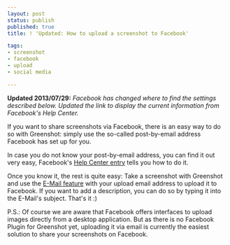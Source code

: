 ```yaml
---
layout: post
status: publish
published: true
title: ! 'Updated: How to upload a screenshot to Facebook'

tags:
- screenshot
- facebook
- upload
- social media

---
```

<p><strong>Updated 2013/07/29:</strong> <i>Facebook has changed where to find the settings described below. Updated the link to display the current information from Facebook's Help Center.</i></p>
<p>If you want to share screenshots via Facebook, there is an easy way to do so with Greenshot: simply use the so-called post-by-email address Facebook has set up for you.</p>
<p>In case you do not know your post-by-email address, you can find it out very easy, Facebook's <a href="https://www.facebook.com/help/210153612350847">Help Center entry</a> tells you how to do it.</p>
<p>Once you know it, the rest is quite easy: Take a screenshot with Greenshot and use the <a href="/help/#editor-export">E-Mail feature</a> with your upload email address to upload it to Facebook. If you want to add a description, you can do so by typing it into the E-Mail's subject. That's it :)</p>
<p>P.S.: Of course we are aware that Facebook offers interfaces to upload images directly from a desktop application. But as there is no Facebook Plugin for Greenshot yet, uploading it via email is currently the easiest solution to share your screenshots on Facebook.</p>

